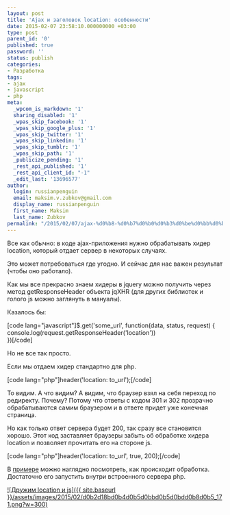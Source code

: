 ```yaml
---
layout: post
title: 'Ajax и заголовок location: особенности'
date: 2015-02-07 23:58:10.000000000 +03:00
type: post
parent_id: '0'
published: true
password: ''
status: publish
categories:
- Разработка
tags:
- ajax
- javascript
- php
meta:
  _wpcom_is_markdown: '1'
  sharing_disabled: '1'
  _wpas_skip_facebook: '1'
  _wpas_skip_google_plus: '1'
  _wpas_skip_twitter: '1'
  _wpas_skip_linkedin: '1'
  _wpas_skip_tumblr: '1'
  _wpas_skip_path: '1'
  _publicize_pending: '1'
  _rest_api_published: '1'
  _rest_api_client_id: "-1"
  _edit_last: '13696577'
author:
  login: russianpenguin
  email: maksim.v.zubkov@gmail.com
  display_name: russianpenguin
  first_name: Maksim
  last_name: Zubkov
permalink: "/2015/02/07/ajax-%d0%b8-%d0%b7%d0%b0%d0%b3%d0%be%d0%bb%d0%be%d0%b2%d0%be%d0%ba-location-%d0%be%d1%81%d0%be%d0%b1%d0%b5%d0%bd%d0%bd%d0%be%d1%81%d1%82%d0%b8/"
---
```

Все как обычно: в коде ajax-приложения нужно обрабатывать хидер location, который отдает сервер в некоторых случаях.

Это может потребоваться где угодно. И сейчас для нас важен результат (чтобы оно работало).

Как мы все прекрасно знаем хидеры в jquery можно получить через метод getResponseHeader объекта jqXHR (для других библиотек и голого js можно заглянуть в мануалы).

Казалось бы:

[code lang="javascript"]$.get('some\_url', function(data, status, request) {  
console.log(request.getResponseHeader('location'))  
})[/code]

Но не все так просто.

Если мы отдаем хидер стандартно для php.

[code lang="php"]header('location: to\_url');[/code]

То видим. А что видим? А видим, что браузер взял на себя переход по редиректу. Почему? Потому что ответы с кодом 301 и 302 прозрачно обрабатываются самим браузером и в ответе придет уже конечная страница.

Но как только ответ сервера будет 200, так сразу все становится хорошо. Этот код заставляет браузеры забыть об обработке хидера location и позволяет прочитать его на стороне js.

[code lang="php"]header('location: to\_url', true, 200);[/code]

В [примере](https://github.com/RussianPenguin/blogSamples/blob/master/location.php "Дружим location и js: пример к статье") можно наглядно посмотреть, как происходит обработка. Достаточно его запустить внутри встроенного сервера php.

[![Дружим location и js]({{ site.baseurl }}/assets/images/2015/02/d0b2d18bd0b4d0b5d0bbd0b5d0bdd0b8d0b5_171.png?w=300)](https://russianpenguin.files.wordpress.com/2015/02/d0b2d18bd0b4d0b5d0bbd0b5d0bdd0b8d0b5_171.png)

